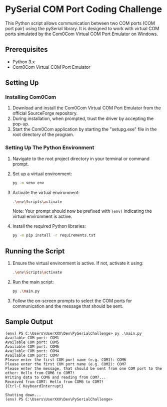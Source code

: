 # PySerial COM Port Coding Challenge

This Python script allows communication between two COM ports (COM port pair) using the pySerial library. It is designed to work with virtual COM ports simulated by the Com0Com Virtual COM Port Emulator on Windows.

## Prerequisites

- Python 3.x
- Com0Com Virtual COM Port Emulator

## Setting Up

### Installing Com0Com

1. Download and install the Com0Com Virtual COM Port Emulator from the official SourceForge repository.
2. During installation, when prompted, trust the driver by accepting the pop-up.
3. Start the Com0Com application by starting the "setupg.exe" file in the root directory of the program.

### Setting Up The Python Environment

1. Navigate to the root project directory in your terminal or command prompt.

2. Set up a virtual environment:

   ```bash
   py -m venv env
   ```

3. Activate the virtual environment:

   ```bash
   .\env\Scripts\activate
   ```

   Note: Your prompt should now be prefixed with `(env)` indicating the virtual environment is active.

4. Install the required Python libraries:

   ```bash
   py -m pip install -r requirements.txt
   ```

## Running the Script

1. Ensure the virtual environment is active. If not, activate it using:

   ```bash
   .\env\Scripts\activate
   ```

2. Run the main script:

   ```bash
   py .\main.py
   ```

3. Follow the on-screen prompts to select the COM ports for communication and the message that should be sent.

## Sample Output

```
(env) PS C:\Users\UserXXX\Dev\PySerialChallenge> py .\main.py
Available COM port: COM1
Available COM port: COM5
Available COM port: COM6
Available COM port: COM4
Available COM port: COM7
Please enter the first COM port name (e.g. COM1): COM6 
Please enter the first COM port name (e.g. COM2): COM7
Please enter the message, that should be sent from one COM port to the other: Hello from COM6 to COM7! 
Writing data to COM6 and reading from COM7...
Received from COM7: Hello from COM6 to COM7!
{Ctrl-C KeyboardInterrupt}

Shutting down...
(env) PS C:\Users\UserXXX\Dev\PySerialChallenge> 
```
